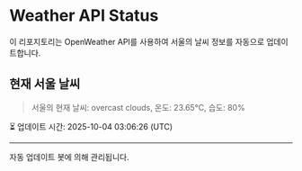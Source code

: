 
# Weather API Status

이 리포지토리는 OpenWeather API를 사용하여 서울의 날씨 정보를 자동으로 업데이트합니다.

## 현재 서울 날씨
> 서울의 현재 날씨: overcast clouds, 온도: 23.65°C, 습도: 80%

⏳ 업데이트 시간: 2025-10-04 03:06:26 (UTC)

---
자동 업데이트 봇에 의해 관리됩니다.
